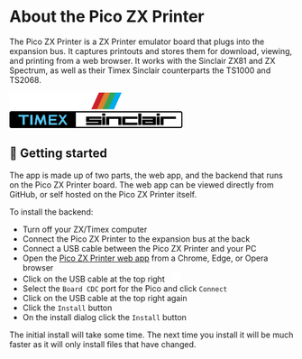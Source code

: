 # About the Pico ZX Printer
The Pico ZX Printer is a ZX Printer emulator board that plugs into the expansion bus. It captures printouts and stores them for download, viewing, and printing from a web browser. It works with the Sinclair ZX81 and ZX Spectrum, as well as their Timex Sinclair counterparts the TS1000 and TS2068.

<picture>
  <img alt="Sinclair logo" src="images/sinclairlogo.svg" height="30">
</picture>
&nbsp; &nbsp; &nbsp; &nbsp; &nbsp;
<picture>
  <img alt="Timex Sinclair logo" src="images/timexsinclairlogo.svg" height="30">
</picture>

## 🔧 Getting started
The app is made up of two parts, the web app, and the backend that runs on the Pico ZX Printer board. The web app can be viewed directly from GitHub, or self hosted on the Pico ZX Printer itself.

To install the backend:
- Turn off your ZX/Timex computer
- Connect the Pico ZX Printer to the expansion bus at the back
- Connect a USB cable between the Pico ZX Printer and your PC
- Open the [Pico ZX Printer web app](https://ohnosec.github.io/ZXPrinter) from a Chrome, Edge, or Opera browser
- Click on the USB cable at the top right &nbsp; <picture><img alt="Timex Sinclair logo" src="images/usbcable.svg" height="17"></picture>
- Select the `Board CDC` port for the Pico and click `Connect`
- Click on the USB cable at the top right again
- Click the `Install` button
- On the install dialog click the `Install` button

The initial install will take some time. The next time you install it will be much faster as it will only install files that have changed.